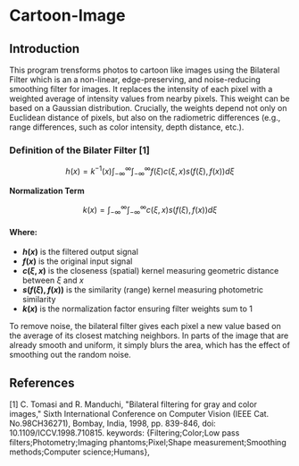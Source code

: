 # Cartoon-Image
## Introduction
This program trensforms photos to cartoon like images using the Bilateral Filter which is an  a non-linear, edge-preserving, and noise-reducing smoothing filter for images. It 
replaces the intensity of each pixel with a weighted average of intensity values from 
nearby pixels. This weight can be based on a Gaussian distribution. Crucially, the 
weights depend not only on Euclidean distance of pixels, but also on the radiometric 
differences (e.g., range differences, such as color intensity, depth distance, etc.).

### Definition of the Bilater Filter [1]

$$
h(x) = k^{-1}(x) \int_{-\infty}^{\infty} \int_{-\infty}^{\infty} f(\xi) c(\xi, x) s(f(\xi), f(x))  d\xi 
$$

**Normalization Term**

$$
k(x) = \int_{-\infty}^{\infty} \int_{-\infty}^{\infty} c(\xi, x) s(f(\xi), f(x))  d\xi 
$$

#### Where:
- **$h(x)$** is the filtered output signal
- **$f(x)$** is the original input signal
- **$c(\xi, x)$** is the closeness (spatial) kernel measuring geometric distance between $\xi$ and $x$
- **$s(f(\xi), f(x))$** is the similarity (range) kernel measuring photometric similarity
- **$k(x)$** is the normalization factor ensuring filter weights sum to 1

To remove noise, the bilateral filter gives each pixel a new value based on the average of its closest matching neighbors.
In parts of the image that are already smooth and uniform, it simply blurs the area, which has the effect of smoothing out the random noise.


## References
[1] C. Tomasi and R. Manduchi, "Bilateral filtering for gray and color images," Sixth International Conference on Computer Vision (IEEE Cat. No.98CH36271), Bombay, India, 1998, pp. 839-846, doi: 10.1109/ICCV.1998.710815. keywords: {Filtering;Color;Low pass filters;Photometry;Imaging phantoms;Pixel;Shape measurement;Smoothing methods;Computer science;Humans},

